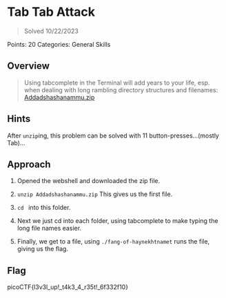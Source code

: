 # Tab Tab Attack

>Solved 10/22/2023

Points: 20
Categories: General Skills

## Overview

>Using tabcomplete in the Terminal will add years to your life, esp. when dealing with long rambling directory structures and filenames: [Addadshashanammu.zip](https://mercury.picoctf.net/static/72712e82413e78cc8aa8d553ffea42b0/Addadshashanammu.zip)

## Hints

After `unzip`ing, this problem can be solved with 11 button-presses...(mostly Tab)...

## Approach

1. Opened the webshell and downloaded the zip file.

2. `unzip Addadshashanammu.zip` This gives us the first file.

3. `cd ` into this folder.

4. Next we just cd into each folder, using tabcomplete to make typing the long file names easier.

5. Finally, we get to a file, using `./fang-of-haynekhtnamet` runs the file, giving us the flag.

## Flag
picoCTF{l3v3l_up!_t4k3_4_r35t!_6f332f10}
